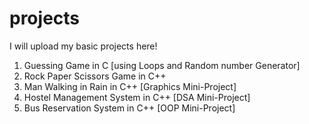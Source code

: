 # projects
I will upload my basic projects here!
1. Guessing Game in C [using Loops and Random number Generator]
2. Rock Paper Scissors Game in C++
3. Man Walking in Rain in C++ [Graphics Mini-Project]
4. Hostel Management System in C++ [DSA Mini-Project]
5. Bus Reservation System in C++ [OOP Mini-Project]
